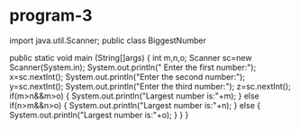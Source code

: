 # program-3
import java.util.Scanner;
public class BiggestNumber
 
public static void main (String[]args)
  {
    int m,n,o;
    Scanner sc=new Scanner(System.in);
    System.out.println(" Enter the first number:");
    x=sc.nextInt();
    System.out.println("Enter the second number:");
    y=sc.nextInt();
    System.out.println("Enter the third number:");
    z=sc.nextInt();
   if(m>n&&m>o)
   {
     System.out.println("Largest number is:"+m);
   }
   else if(n>m&&n>o)
   {
     System.out.println("Largest number is:"+n);
   }
   else
   {
     System.out.println("Largest number is:"+o);
   }
 }
}
